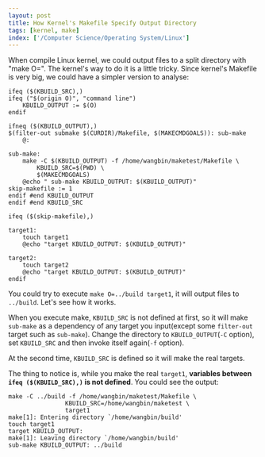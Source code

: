 ```yaml
---
layout: post
title: How Kernel's Makefile Specify Output Directory
tags: [kernel, make]
index: ['/Computer Science/Operating System/Linux']
---
```


When compile Linux kernel, we could output files to a split directory with "make O=". The kernel's way to do it is a little tricky. Since kernel's Makefile is very big, we could have a simpler version to analyse:

	ifeq ($(KBUILD_SRC),)
	ifeq ("$(origin O)", "command line")
		KBUILD_OUTPUT := $(O)
	endif

	ifneq ($(KBUILD_OUTPUT),)
	$(filter-out submake $(CURDIR)/Makefile, $(MAKECMDGOALS)): sub-make
		@:

	sub-make:
		make -C $(KBUILD_OUTPUT) -f /home/wangbin/maketest/Makefile \
			KBUILD_SRC=$(PWD) \
			$(MAKECMDGOALS)
		@echo " sub-make KBUILD_OUTPUT: $(KBUILD_OUTPUT)"
	skip-makefile := 1
	endif #end KBUILD_OUTPUT
	endif #end KBUILD_SRC

	ifeq ($(skip-makefile),)

	target1:
		touch target1
		@echo "target KBUILD_OUTPUT: $(KBUILD_OUTPUT)"

	target2:
		touch target2
		@echo "target KBUILD_OUTPUT: $(KBUILD_OUTPUT)"
	endif

You could try to execute `make O=../build target1`, it will output files to `../build`. Let's see how it works.

When you execute make, `KBUILD_SRC` is not defined at first, so it will make `sub-make` as a dependency of any target you input(except some `filter-out` target such as `sub-make`). Change the directory to `KBUILD_OUTPUT`(`-C` option), set `KBUILD_SRC` and then invoke itself again(`-f` option).

At the second time, `KBUILD_SRC` is defined so it will make the real targets.

The thing to notice is, while you make the real `target1`, **variables between `ifeq ($(KBUILD_SRC),)` is not defined**. You could see the output:

	make -C ../build -f /home/wangbin/maketest/Makefile \
	                KBUILD_SRC=/home/wangbin/maketest \
	                target1
	make[1]: Entering directory `/home/wangbin/build'
	touch target1
	target KBUILD_OUTPUT: 
	make[1]: Leaving directory `/home/wangbin/build'
	sub-make KBUILD_OUTPUT: ../build

